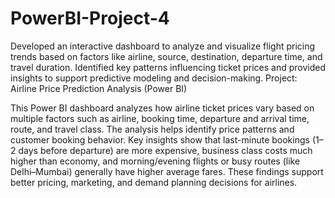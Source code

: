 # PowerBI-Project-4
Developed an interactive dashboard to analyze and visualize flight pricing trends based on factors like airline, source, destination, departure time, and travel duration. Identified key patterns influencing ticket prices and provided insights to support predictive modeling and decision-making.
Project: Airline Price Prediction Analysis (Power BI)

This Power BI dashboard analyzes how airline ticket prices vary based on multiple factors such as airline, booking time, departure and arrival time, route, and travel class.
The analysis helps identify price patterns and customer booking behavior.
Key insights show that last-minute bookings (1–2 days before departure) are more expensive, business class costs much higher than economy, and morning/evening flights or busy routes (like Delhi–Mumbai) generally have higher average fares.
These findings support better pricing, marketing, and demand planning decisions for airlines.
